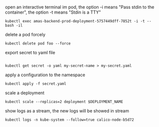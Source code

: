 open an interactive terminal im pod, the option -i means "Pass stdin to the container", the option -t means "Stdin is a TTY"
```
kubectl exec amas-backend-prod-deployment-5757449dff-7852t -i -t -- bash -il
```

delete a pod forcely
```
kubectl delete pod foo --force
```

export secret to yaml file
```

kubectl get secret -o yaml my-secret-name > my-secret.yaml
```

apply a configuration to the namespace
```
kubectl apply -f secret.yaml
```

scale a deployment
```
kubectl scale --replicas=2 deployment $DEPLOYMENT_NAME
```

show logs as a stream, the new logs will be showed in stream
```
kubectl logs -n kube-system --follow=true calico-node-b5d72
```